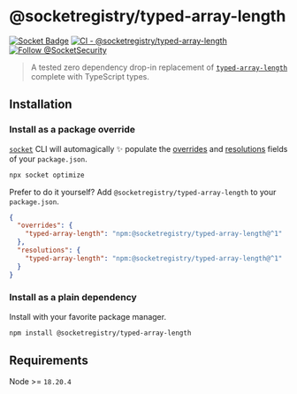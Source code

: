 # @socketregistry/typed-array-length

[![Socket Badge](https://socket.dev/api/badge/npm/package/@socketregistry/typed-array-length)](https://socket.dev/npm/package/@socketregistry/typed-array-length)
[![CI - @socketregistry/typed-array-length](https://github.com/SocketDev/socket-registry-js/actions/workflows/test.yml/badge.svg)](https://github.com/SocketDev/socket-registry-js/actions/workflows/test.yml)
[![Follow @SocketSecurity](https://img.shields.io/twitter/follow/SocketSecurity?style=social)](https://twitter.com/SocketSecurity)

> A tested zero dependency drop-in replacement of
> [`typed-array-length`](https://socket.dev/npm/package/typed-array-length)
> complete with TypeScript types.

## Installation

### Install as a package override

[`socket`](https://socket.dev/npm/package/socket) CLI will automagically
:sparkles: populate the
[overrides](https://docs.npmjs.com/cli/v9/configuring-npm/package-json#overrides)
and [resolutions](https://yarnpkg.com/configuration/manifest#resolutions) fields
of your `package.json`.

```sh
npx socket optimize
```

Prefer to do it yourself? Add `@socketregistry/typed-array-length` to your
`package.json`.

```json
{
  "overrides": {
    "typed-array-length": "npm:@socketregistry/typed-array-length@^1"
  },
  "resolutions": {
    "typed-array-length": "npm:@socketregistry/typed-array-length@^1"
  }
}
```

### Install as a plain dependency

Install with your favorite package manager.

```sh
npm install @socketregistry/typed-array-length
```

## Requirements

Node >= `18.20.4`
